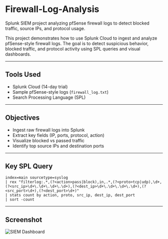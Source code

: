 # Firewall-Log-Analysis
Splunk SIEM project analyzing pfSense firewall logs to detect blocked traffic, source IPs, and protocol usage.

This project demonstrates how to use Splunk Cloud to ingest and analyze pfSense-style firewall logs. The goal is to detect suspicious behavior, blocked traffic, and protocol activity using SPL queries and visual dashboards.

---

##  Tools Used
- Splunk Cloud (14-day trial)
- Sample pfSense-style logs (`firewall_log.txt`)
- Search Processing Language (SPL)

---

##  Objectives
- Ingest raw firewall logs into Splunk
- Extract key fields (IP, ports, protocol, action)
- Visualize blocked vs passed traffic
- Identify top source IPs and destination ports

---

##  Key SPL Query

```spl
index=main sourcetype=syslog 
| rex "filterlog:.*,(?<action>pass|block),in,.*,(?<proto>tcp|udp),\d+,(?<src_ip>\d+\.\d+\.\d+\.\d+),(?<dest_ip>\d+\.\d+\.\d+\.\d+),(?<src_port>\d+),(?<dest_port>\d+)"
| stats count by action, proto, src_ip, dest_ip, dest_port
| sort -count
```

---

##  Screenshot

![SIEM Dashboard](dashboard.png)









